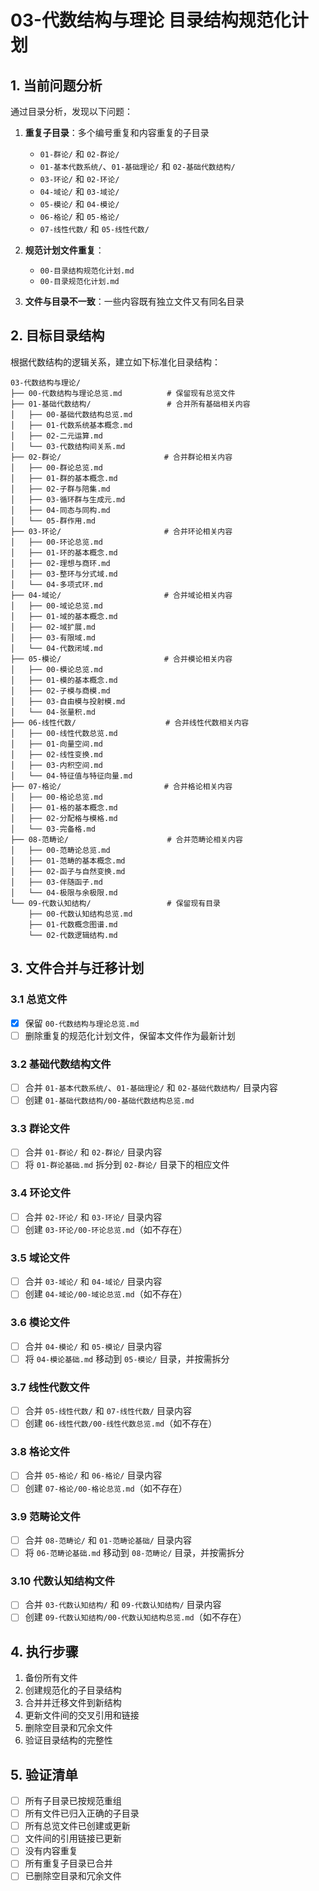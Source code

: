 # 03-代数结构与理论 目录结构规范化计划

## 1. 当前问题分析

通过目录分析，发现以下问题：

1. **重复子目录**：多个编号重复和内容重复的子目录
   - `01-群论/` 和 `02-群论/`
   - `01-基本代数系统/`、`01-基础理论/` 和 `02-基础代数结构/`
   - `03-环论/` 和 `02-环论/`
   - `04-域论/` 和 `03-域论/`
   - `05-模论/` 和 `04-模论/`
   - `06-格论/` 和 `05-格论/`
   - `07-线性代数/` 和 `05-线性代数/`
   
2. **规范计划文件重复**：
   - `00-目录结构规范化计划.md` 
   - `00-目录规范化计划.md`

3. **文件与目录不一致**：一些内容既有独立文件又有同名目录

## 2. 目标目录结构

根据代数结构的逻辑关系，建立如下标准化目录结构：

```
03-代数结构与理论/
├── 00-代数结构与理论总览.md          # 保留现有总览文件
├── 01-基础代数结构/                 # 合并所有基础相关内容
│   ├── 00-基础代数结构总览.md       
│   ├── 01-代数系统基本概念.md       
│   ├── 02-二元运算.md
│   └── 03-代数结构间关系.md
├── 02-群论/                       # 合并群论相关内容
│   ├── 00-群论总览.md              
│   ├── 01-群的基本概念.md          
│   ├── 02-子群与陪集.md            
│   ├── 03-循环群与生成元.md         
│   ├── 04-同态与同构.md            
│   └── 05-群作用.md                
├── 03-环论/                       # 合并环论相关内容
│   ├── 00-环论总览.md              
│   ├── 01-环的基本概念.md          
│   ├── 02-理想与商环.md            
│   ├── 03-整环与分式域.md          
│   └── 04-多项式环.md              
├── 04-域论/                       # 合并域论相关内容
│   ├── 00-域论总览.md              
│   ├── 01-域的基本概念.md          
│   ├── 02-域扩展.md                
│   ├── 03-有限域.md                
│   └── 04-代数闭域.md              
├── 05-模论/                       # 合并模论相关内容
│   ├── 00-模论总览.md              
│   ├── 01-模的基本概念.md          
│   ├── 02-子模与商模.md            
│   ├── 03-自由模与投射模.md        
│   └── 04-张量积.md                
├── 06-线性代数/                    # 合并线性代数相关内容
│   ├── 00-线性代数总览.md           
│   ├── 01-向量空间.md              
│   ├── 02-线性变换.md              
│   ├── 03-内积空间.md              
│   └── 04-特征值与特征向量.md        
├── 07-格论/                       # 合并格论相关内容
│   ├── 00-格论总览.md              
│   ├── 01-格的基本概念.md          
│   ├── 02-分配格与模格.md          
│   └── 03-完备格.md                
├── 08-范畴论/                      # 合并范畴论相关内容
│   ├── 00-范畴论总览.md             
│   ├── 01-范畴的基本概念.md         
│   ├── 02-函子与自然变换.md         
│   ├── 03-伴随函子.md              
│   └── 04-极限与余极限.md           
└── 09-代数认知结构/                 # 保留现有目录
    ├── 00-代数认知结构总览.md        
    ├── 01-代数概念图谱.md           
    └── 02-代数逻辑结构.md            
```

## 3. 文件合并与迁移计划

### 3.1 总览文件

- [x] 保留 `00-代数结构与理论总览.md`
- [ ] 删除重复的规范化计划文件，保留本文件作为最新计划

### 3.2 基础代数结构文件

- [ ] 合并 `01-基本代数系统/`、`01-基础理论/` 和 `02-基础代数结构/` 目录内容
- [ ] 创建 `01-基础代数结构/00-基础代数结构总览.md`

### 3.3 群论文件

- [ ] 合并 `01-群论/` 和 `02-群论/` 目录内容
- [ ] 将 `01-群论基础.md` 拆分到 `02-群论/` 目录下的相应文件

### 3.4 环论文件

- [ ] 合并 `02-环论/` 和 `03-环论/` 目录内容
- [ ] 创建 `03-环论/00-环论总览.md`（如不存在）

### 3.5 域论文件

- [ ] 合并 `03-域论/` 和 `04-域论/` 目录内容
- [ ] 创建 `04-域论/00-域论总览.md`（如不存在）

### 3.6 模论文件

- [ ] 合并 `04-模论/` 和 `05-模论/` 目录内容
- [ ] 将 `04-模论基础.md` 移动到 `05-模论/` 目录，并按需拆分

### 3.7 线性代数文件

- [ ] 合并 `05-线性代数/` 和 `07-线性代数/` 目录内容
- [ ] 创建 `06-线性代数/00-线性代数总览.md`（如不存在）

### 3.8 格论文件

- [ ] 合并 `05-格论/` 和 `06-格论/` 目录内容
- [ ] 创建 `07-格论/00-格论总览.md`（如不存在）

### 3.9 范畴论文件

- [ ] 合并 `08-范畴论/` 和 `01-范畴论基础/` 目录内容
- [ ] 将 `06-范畴论基础.md` 移动到 `08-范畴论/` 目录，并按需拆分

### 3.10 代数认知结构文件

- [ ] 合并 `03-代数认知结构/` 和 `09-代数认知结构/` 目录内容
- [ ] 创建 `09-代数认知结构/00-代数认知结构总览.md`（如不存在）

## 4. 执行步骤

1. 备份所有文件
2. 创建规范化的子目录结构
3. 合并并迁移文件到新结构
4. 更新文件间的交叉引用和链接
5. 删除空目录和冗余文件
6. 验证目录结构的完整性

## 5. 验证清单

- [ ] 所有子目录已按规范重组
- [ ] 所有文件已归入正确的子目录
- [ ] 所有总览文件已创建或更新
- [ ] 文件间的引用链接已更新
- [ ] 没有内容重复
- [ ] 所有重复子目录已合并
- [ ] 已删除空目录和冗余文件 